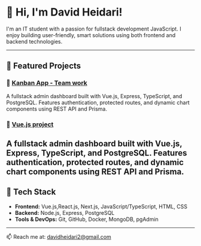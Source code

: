 # 👋 Hi, I'm David Heidari!

I'm an IT student with a passion for fullstack development JavaScript. I enjoy building user-friendly, smart solutions using both frontend and backend technologies.

---

## 💼 Featured Projects

### 🔹 [Kanban App - Team work](https://github.com/OscarDonald/Todo-App-Grupprojekt)  
A fullstack admin dashboard built with Vue.js, Express, TypeScript, and PostgreSQL. Features authentication, protected routes, and dynamic chart components using REST API and Prisma.

### 🔹 [Vue.js project](https://github.com/Fullstack-David/vue-project)  
A fullstack admin dashboard built with Vue.js, Express, TypeScript, and PostgreSQL. Features authentication, protected routes, and dynamic chart components using REST API and Prisma.
---

## 🧠 Tech Stack
- **Frontend:** Vue.js,React.js, Next.js, JavaScript/TypeScript, HTML, CSS  
- **Backend:** Node.js, Express, PostgreSQL  
- **Tools & DevOps:** Git, GitHub, Docker, MongoDB, pgAdmin

---

📫 Reach me at: davidheidari2@gmail.com

